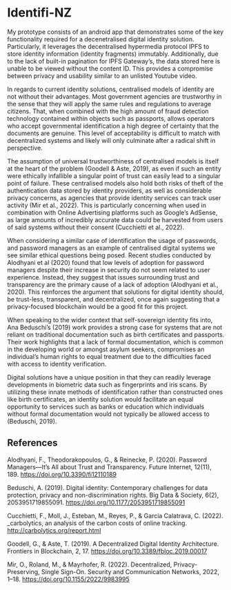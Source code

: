 # Identifi-NZ

My prototype consists of an android app that demonstrates some of the key functionality required for a decenetralised digital identity solution. 
Particularly, it leverages the decentralised hypermedia protocol IPFS to store identity information (identity fragments) immutably. 
Additionally, due to the lack of built-in pagination for IPFS Gateway’s, the data stored here is unable to be viewed without the content ID. 
This provides a compromise between privacy and usability similar to an unlisted Youtube video.

In regards to current identity solutions, centralised models of identity are not without their advantages. 
Most government agencies are trustworthy in the sense that they will apply the same rules and regulations to average citizens. 
That, when combined with the high amount of fraud detection technology contained within objects such as passports, 
allows operators who accept governmental identification a high degree of certainty that the documents are genuine. 
This level of  acceptability is difficult to match with decentralized systems and likely will only culminate after a radical shift in perspective.

The assumption of universal trustworthiness of centralised models is itself at the heart of the problem (Goodell & Aste, 2019), 
as even if such an entity were ethically infallible a singular point of trust can easily lead to a singular point of failure. 
These centralised models also hold both risks of theft of the authentication data stored by identity providers, as well as considerable privacy concerns, 
as agencies that provide identity services can track user activity (Mir et al., 2022). 
This is particularly concerning when used in combination with Online Advertising platforms such as Google’s AdSense, 
as large amounts of incredibly accurate data could be harvested from users of said systems without their consent (Cucchietti et al., 2022).

When considering a similar case of identification the usage of passwords, and password managers as an example of centralised digital systems we see 
similar ethical questions being posed. Recent studies conducted by Alodhyani et al (2020) found that low levels of adoption for password managers 
despite their increase in security do not seem related to user experience. Instead, they suggest that issues surrounding trust and transparency are 
the primary cause of a lack of adoption (Alodhyani et al., 2020). This reinforces the argument that solutions for digital identity should, be trust-less, 
transparent, and decentralized, once again suggesting that a privacy-focused blockchain would be a good fit for this project.

When speaking to the wider context that self-sovereign identity fits into, Ana Beduschi’s (2019) work provides a strong case for systems that are not 
reliant on traditional documentation such as birth certificates and passports. Their work highlights that a lack of formal documentation, 
which is common in the developing world or amongst asylum seekers, compromises an individual’s human rights to equal treatment due to the difficulties 
faced with access to identity verification.

Digital solutions have a unique position in that they can readily leverage developments in biometric data such as fingerprints and iris scans. 
By utilizing these innate methods of identification rather than constructed ones like birth certificates, an identity solution would facilitate an 
equal opportunity to services such as banks or education which individuals without formal documentation would not typically be allowed
access to (Beduschi, 2019).

## References

Alodhyani, F., Theodorakopoulos, G., & Reinecke, P. (2020). Password Managers—It’s All about Trust and Transparency. Future Internet, 12(11), 189. https://doi.org/10.3390/fi12110189

Beduschi, A. (2019). Digital identity: Contemporary challenges for data protection, privacy and non-discrimination rights. Big Data & Society, 6(2), 2053951719855091. https://doi.org/10.1177/2053951719855091

Cucchietti, F., Moll, J., Esteban, M., Reyes, P., & García Calatrava, C. (2022). _carbolytics, an analysis of the carbon costs of online tracking. http://carbolytics.org/report.html

Goodell, G., & Aste, T. (2019). A Decentralized Digital Identity Architecture. Frontiers in Blockchain, 2, 17. https://doi.org/10.3389/fbloc.2019.00017

Mir, O., Roland, M., & Mayrhofer, R. (2022). Decentralized, Privacy-Preserving, Single Sign-On. Security and Communication Networks, 2022, 1–18. https://doi.org/10.1155/2022/9983995
